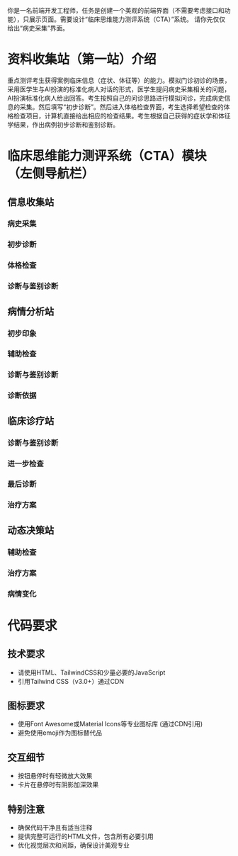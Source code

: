 你是一名前端开发工程师，任务是创建一个美观的前端界面（不需要考虑接口和功能），只展示页面。需要设计“临床思维能力测评系统（CTA）”系统。
请你先仅仅给出“病史采集”界面。

# 资料收集站（第一站）介绍
重点测评考生获得案例临床信息（症状、体征等）的能力。模拟门诊初诊的场景，采用医学生与AI扮演的标准化病人对话的形式，医学生提问病史采集相关的问题，AI扮演标准化病人给出回答。考生按照自己的问诊思路进行模拟问诊，完成病史信息的采集。然后填写“初步诊断”。然后进入体格检查界面，考生选择希望检查的体格检查项目，计算机直接给出相应的检查结果。考生根据自己获得的症状学和体征学结果，作出病例初步诊断和鉴别诊断。


# 临床思维能力测评系统（CTA）模块（左侧导航栏）
## 信息收集站
### 病史采集
### 初步诊断
### 体格检查
### 诊断与鉴别诊断
## 病情分析站
### 初步印象
### 辅助检查
### 诊断与鉴别诊断
### 诊断依据
## 临床诊疗站
### 诊断与鉴别诊断
### 进一步检查
### 最后诊断
### 治疗方案
## 动态决策站
### 辅助检查
### 治疗方案
### 病情变化


# 代码要求
## 技术要求
- 请使用HTML、TailwindCSS和少量必要的JavaScript
- 引用Tailwind CSS（v3.0+）通过CDN

## 图标要求
- 使用Font Awesome或Material Icons等专业图标库 (通过CDN引用)
- 避免使用emoji作为图标替代品

## 交互细节
- 按钮悬停时有轻微放大效果
- 卡片在悬停时有阴影加深效果

## 特别注意
- 确保代码干净且有适当注释
- 提供完整可运行的HTML文件，包含所有必要引用
- 优化视觉层次和间距，确保设计美观专业

